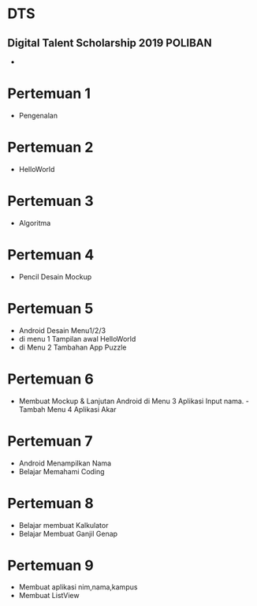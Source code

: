 # DTS
Digital Talent Scholarship 2019 POLIBAN
- 
- 


# Pertemuan 1 
- Pengenalan

# Pertemuan 2 
- HelloWorld

# Pertemuan 3 
- Algoritma

# Pertemuan 4 
- Pencil Desain Mockup

# Pertemuan 5 
- Android Desain Menu1/2/3
- di menu 1 Tampilan awal HelloWorld
- di Menu 2 Tambahan App Puzzle

# Pertemuan 6 
- Membuat Mockup & Lanjutan Android di Menu 3 Aplikasi Input nama. - Tambah Menu 4 Aplikasi Akar

# Pertemuan 7
- Android Menampilkan Nama
- Belajar Memahami Coding

# Pertemuan 8
- Belajar membuat Kalkulator
- Belajar Membuat Ganjil Genap

# Pertemuan 9
- Membuat aplikasi nim,nama,kampus
- Membuat ListView